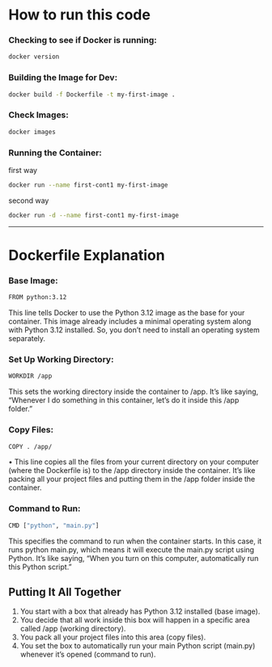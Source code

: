 # How to run this code
### Checking to see if Docker is running:
```bash
docker version
```
### Building the Image for Dev:
```bash
docker build -f Dockerfile -t my-first-image .
```
### Check Images:
```bash
docker images
```
### Running the Container:
first way
```bash
docker run --name first-cont1 my-first-image
```
second way
```bash
docker run -d --name first-cont1 my-first-image
```

---

# Dockerfile Explanation

### Base Image:
```bash
FROM python:3.12
```
This line tells Docker to use the Python 3.12 image as the base for your container. This image already includes a minimal operating system along with Python 3.12 installed. So, you don’t need to install an operating system separately.
### Set Up Working Directory:
```bash
WORKDIR /app
```
This sets the working directory inside the container to /app. It’s like saying, “Whenever I do something in this container, let’s do it inside this /app folder.”

### Copy Files:
```bash
COPY . /app/
```
•	This line copies all the files from your current directory on your computer (where the Dockerfile is) to the /app directory inside the container. It’s like packing all your project files and putting them in the /app folder inside the container.

### Command to Run:
```bash
CMD ["python", "main.py"]
```
This specifies the command to run when the container starts. In this case, it runs python main.py, which means it will execute the main.py script using Python. It’s like saying, “When you turn on this computer, automatically run this Python script.”

## Putting It All Together
1.	You start with a box that already has Python 3.12 installed (base image).
2.	You decide that all work inside this box will happen in a specific area called /app (working directory).
3.	You pack all your project files into this area (copy files).
4.	You set the box to automatically run your main Python script (main.py) whenever it’s opened (command to run).
